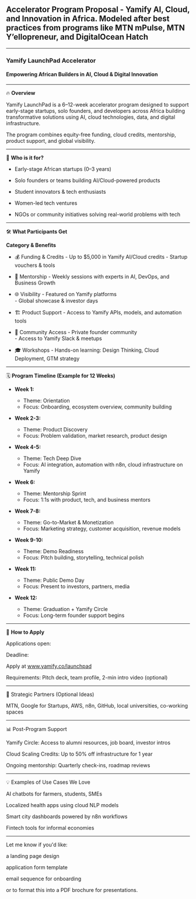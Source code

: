 ## Accelerator Program Proposal -  Yamify AI, Cloud, and Innovation in Africa. Modeled after best practices from programs like MTN mPulse, MTN Y’ellopreneur, and DigitalOcean Hatch

---

### Yamify LaunchPad Accelerator

#### Empowering African Builders in AI, Cloud & Digital Innovation

---

🔥 **Overview**

Yamify LaunchPad is a 6–12-week accelerator program designed to support early-stage startups, solo founders, and developers across Africa building transformative solutions using AI, cloud technologies, data, and digital infrastructure.

The program combines equity-free funding, cloud credits, mentorship, product support, and global visibility.


---

🎯 **Who is it for?**

- Early-stage African startups (0–3 years)

- Solo founders or teams building AI/Cloud-powered products

- Student innovators & tech enthusiasts

- Women-led tech ventures

- NGOs or community initiatives solving real-world problems with tech



---

🛠️ **What Participants Get**

**Category	& Benefits**

- 💰 Funding & Credits	- Up to $5,000 in Yamify AI/Cloud credits - Startup vouchers & tools

- 🧠 Mentorship	- Weekly sessions with experts in AI, DevOps, and Business Growth

- 🌐 Visibility	- Featured on Yamify platforms<br>- Global showcase & investor days

- 🏗️ Product Support	- Access to Yamify APIs, models, and automation tools

- 🤝 Community Access	- Private founder community<br>- Access to Yamify Slack & meetups

- 🎓 Workshops	- Hands-on learning: Design Thinking, Cloud Deployment, GTM strategy



---

🗓️ **Program Timeline (Example for 12 Weeks)**

- **Week 1:**

   - Theme:	Orientation
   - Focus: Onboarding, ecosystem overview, community building

- **Week 2-3:** 

   - Theme: Product Discovery
   - Focus: Problem validation, market research, product design

- **Week 4-5:** 

   - Theme: Tech Deep Dive
   - Focus: AI integration, automation with n8n, cloud infrastructure on Yamify

- **Week 6:** 

   - Theme: Mentorship Sprint
   - Focus: 1:1s with product, tech, and business mentors

- **Week 7-8:** 

   - Theme: Go-to-Market & Monetization
   - Focus: Marketing strategy, customer acquisition, revenue models

- **Week 9-10:** 

   - Theme: Demo Readiness
   - Focus: Pitch building, storytelling, technical polish

- **Week 11:** 

   - Theme: Public Demo Day
   - Focus: Present to investors, partners, media

- **Week 12:** 

   - Theme: Graduation + Yamify Circle
   - Focus: Long-term founder support begins

---

📝 **How to Apply**

Applications open: 

Deadline:

Apply at www.yamify.co/launchpad

Requirements: Pitch deck, team profile, 2-min intro video (optional)



---

🧩 Strategic Partners (Optional Ideas)

MTN, Google for Startups, AWS, n8n, GitHub, local universities, co-working spaces



---

📊 Post-Program Support

Yamify Circle: Access to alumni resources, job board, investor intros

Cloud Scaling Credits: Up to 50% off infrastructure for 1 year

Ongoing mentorship: Quarterly check-ins, roadmap reviews



---

💡 Examples of Use Cases We Love

AI chatbots for farmers, students, SMEs

Localized health apps using cloud NLP models

Smart city dashboards powered by n8n workflows

Fintech tools for informal economies



---

Let me know if you'd like:

a landing page design

application form template

email sequence for onboarding

or to format this into a PDF brochure for presentations.


